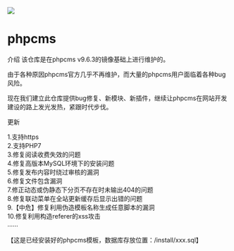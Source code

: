 ![](https://github.com/qq1415551519/phpcms/blob/master/statics/login/images/demo1001.png) 
# phpcms
介绍
该仓库是在phpcms v9.6.3的镜像基础上进行维护的。

由于各种原因phpcms官方几乎不再维护，而大量的phpcms用户面临着各种bug风险。

现在我们建立此仓库提供bug修复、新模块、新插件，继续让phpcms在网站开发建设的路上发光发热，紧跟时代步伐。



更新

1.支持https<br>
2.支持PHP7<br>
3.修复阅读收费失效的问题<br>
4.修复高版本MySQL环境下的安装问题<br>
5.修复发布内容时绕过审核的漏洞<br>
6.修复文件包含漏洞<br>
7.修正动态或伪静态下分页不存在时未输出404的问题<br>
8.修复联动菜单在全站更新缓存后显示出错的问题<br>
9.【中危】修复利用伪造模板名称生成任意脚本的漏洞<br>
10.修复利用构造referer的xss攻击<br>
......<br><br>
【这是已经安装好的phpcms模板，数据库存放位置：/install/xxx.sql】
